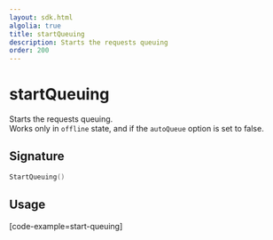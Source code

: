 ```yaml
---
layout: sdk.html
algolia: true
title: startQueuing
description: Starts the requests queuing
order: 200
---
```


# startQueuing

Starts the requests queuing.  
Works only in `offline` state, and if the `autoQueue` option is set to false.  

## Signature
```go
StartQueuing()
```

## Usage

[code-example=start-queuing]

